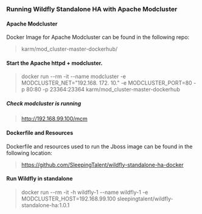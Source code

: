 ### Running Wildfly Standalone HA with Apache Modcluster

#### Apache Modcluster

Docker Image for Apache Modcluster can be found in the following repo:
>karm/mod_cluster-master-dockerhub/

#### Start the Apache httpd + modcluster.

> docker run --rm -it --name modcluster -e MODCLUSTER_NET="192.168. 172. 10." -e MODCLUSTER_PORT=80 -p 80:80 -p 23364:23364 karm/mod_cluster-master-dockerhub

##### Check modcluster is running
> http://192.168.99.100/mcm

#### Dockerfile and Resources

Dockerfile and resources used to run the Jboss image can be found in the following location:

> https://github.com/SleepingTalent/wildfly-standalone-ha-docker

#### Run Wildfly in standalone
>docker run --rm -it -h wildfly-1 --name wildfly-1 -e MODCLUSTER_HOST=192.168.99.100 sleepingtalent/wildfly-standalone-ha:1.0.1
